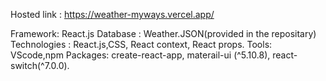 Hosted link : https://weather-myways.vercel.app/

Framework: React.js 
Database : Weather.JSON(provided in the repositary)
Technologies : React.js,CSS, React context, React props.
Tools: VScode,npm
Packages: create-react-app, materail-ui (^5.10.8),      react-switch(^7.0.0).
